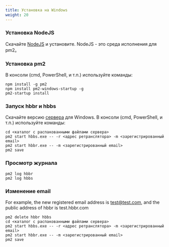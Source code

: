 ```yaml
---
title: Установка на Windows
weight: 20
---
```




### Установка NodeJS
Скачайте [NodeJS](https://nodejs.org/dist/v16.14.2/node-v16.14.2-x86.msi) и установите.
NodeJS - это среда исполнения для pm2。

### Установка pm2
В консоли (cmd, PowerShell, и т.п.) используйте команды:
```
npm install -g pm2
npm install pm2-windows-startup -g
pm2-startup install
```

### Запуск hbbr и hbbs
Скачайте версию [сервера](https://github.com/rustdesk/rustdesk-server/releases) для Windows.
В консоли (cmd, PowerShell, и т.п.) используйте команды:
```
cd <каталог с распакованными файлами сервера>
pm2 start hbbs.exe -- -r <адрес ретранслятора> -m <зарегистрированный email>
pm2 start hbbr.exe -- -m <зарегистрированный email>
pm2 save
```

### Просмотр журнала
```
pm2 log hbbr
pm2 log hbbs
```

### Изменение email
For example, the new registered email address is test@test.com, and the public address of hbbr is test.hbbr.com
```
pm2 delete hbbr hbbs
cd <каталог с распакованными файлами сервера>
pm2 start hbbs.exe -- -r <адрес ретранслятора> -m <зарегистрированный email>
pm2 start hbbr.exe -- -m <зарегистрированный email>
pm2 save
```